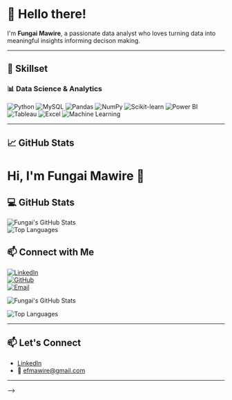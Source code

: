 # 👋 Hello there!

I'm **Fungai Mawire**, a passionate data analyst who loves turning data into meaningful insights informing decison making.

---

## 💼 Skillset

### 📊 Data Science & Analytics
![Python](https://img.shields.io/badge/PYTHON-3776AB?style=for-the-badge&logo=python&logoColor=white)
![MySQL](https://img.shields.io/badge/MYSQL-000000?style=for-the-badge&logo=mysql&logoColor=white)
![Pandas](https://img.shields.io/badge/PANDAS-150458?style=for-the-badge&logo=pandas&logoColor=white)
![NumPy](https://img.shields.io/badge/NUMPY-013243?style=for-the-badge&logo=numpy&logoColor=white)
![Scikit-learn](https://img.shields.io/badge/SCIKIT--LEARN-F7931E?style=for-the-badge&logo=scikit-learn&logoColor=white)
![Power BI](https://img.shields.io/badge/POWER%20BI-F2C811?style=for-the-badge&logo=powerbi&logoColor=black)
![Tableau](https://img.shields.io/badge/TABLEAU-E97627?style=for-the-badge&logo=tableau&logoColor=white)
![Excel](https://img.shields.io/badge/MICROSOFT%20EXCEL-217346?style=for-the-badge&logo=microsoft-excel&logoColor=white)
![Machine Learning](https://img.shields.io/badge/MACHINE%20LEARNING-102230?style=for-the-badge&logo=mlflow&logoColor=white)



---

## 📈 GitHub Stats
# Hi, I'm Fungai Mawire 👋

## 💻 GitHub Stats
![Fungai's GitHub Stats](https://github-readme-stats.vercel.app/api?username=fungymaw&show_icons=true&hide=prs&count_private=true&include_all_commits=true&theme=tokyonight)  
![Top Languages](https://github-readme-stats.vercel.app/api/top-langs/?username=fungymaw&layout=compact&langs_count=5&theme=tokyonight)

## 📫 Connect with Me
[![LinkedIn](https://img.shields.io/badge/LinkedIn-0077B5?style=for-the-badge&logo=linkedin&logoColor=white)](https://www.linkedin.com/in/fungai-mawire-7b0282150)  
[![GitHub](https://img.shields.io/badge/GitHub-181717?style=for-the-badge&logo=github&logoColor=white)](https://github.com/fungymaw)  
[![Email](https://img.shields.io/badge/Email-D14836?style=for-the-badge&logo=gmail&logoColor=white)](mailto:efmawire@gmail.com)  

<!-- GitHub Stats Card -->
![Fungai's GitHub Stats](https://github-readme-stats.vercel.app/api?username=fungymaw&show_icons=true&hide=prs&count_private=true&include_all_commits=true&theme=tokyonight)

<!-- Top Languages Card -->
![Top Languages](https://github-readme-stats.vercel.app/api/top-langs/?username=fungymaw&layout=compact&langs_count=5&theme=tokyonight)


---

## 📫 Let's Connect

- [LinkedIn](https://www.linkedin.com/in/your-linkedin/) <!--www.linkedin.com/in/fungai-mawire-7b0282150-->
- 📧 [efmawire@gmail.com](mailto:efmawire@gmail.com)

---
-->
